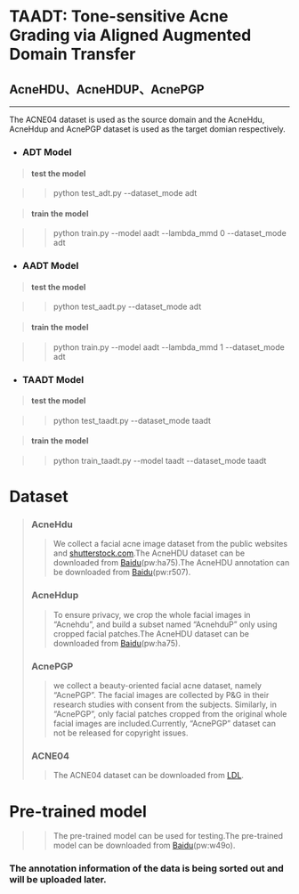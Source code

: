 # TAADT: Tone-sensitive Acne Grading via Aligned Augmented Domain Transfer
## AcneHDU、AcneHDUP、AcnePGP
___
The ACNE04 dataset is used as the source domain and the AcneHdu, AcneHdup and AcnePGP dataset is used as the target domian respectively.
+ ### ADT Model

>#### test the model

>>python test_adt.py --dataset_mode adt

>#### train the model

>>python train.py --model aadt --lambda_mmd 0 --dataset_mode adt

+ ### AADT Model

>#### test the model

>>python test_aadt.py --dataset_mode adt

>#### train the model

>>python train.py --model aadt --lambda_mmd 1 --dataset_mode adt

+ ### TAADT Model

>#### test the model

>>python test_taadt.py --dataset_mode taadt

>#### train the model

>>python train_taadt.py --model taadt --dataset_mode taadt

# Dataset
>### AcneHdu
>>We collect a facial acne image dataset from the public
websites and [shutterstock.com](http://shutterstock.com/).The AcneHDU dataset can be downloaded from [Baidu](https://pan.baidu.com/s/1APEcaR9dL8msEs-vOkFQpg)(pw:ha75).The AcneHDU annotation can be downloaded from [Baidu](https://pan.baidu.com/s/1-sOirE18_-35zKrJ9-Ji7w)(pw:r507).
>### AcneHdup
>>To ensure privacy, we
crop the whole facial images in “Acnehdu”, and build a subset
named “AcnehduP” only using cropped facial patches.The AcneHDU dataset can be downloaded from [Baidu](https://pan.baidu.com/s/1APEcaR9dL8msEs-vOkFQpg)(pw:ha75).
>### AcnePGP
>>we collect a beauty-oriented facial acne
dataset, namely “AcnePGP”. The facial images are collected
by P&G in their research studies with consent from
the subjects. Similarly, in “AcnePGP”, only facial patches
cropped from the original whole facial images are included.Currently, “AcnePGP” dataset can not be released for copyright issues.
>### ACNE04
>>The ACNE04 dataset can be downloaded from [LDL](https://github.com/xpwu95/ldl).
# Pre-trained model
>>The pre-trained model can be used for testing.The pre-trained model can be downloaded from [Baidu](https://pan.baidu.com/s/1E5yZ8dhDouCYIJ0_SZGhzQ)(pw:w49o).

### The annotation information of the data is being sorted out and will be uploaded later.

